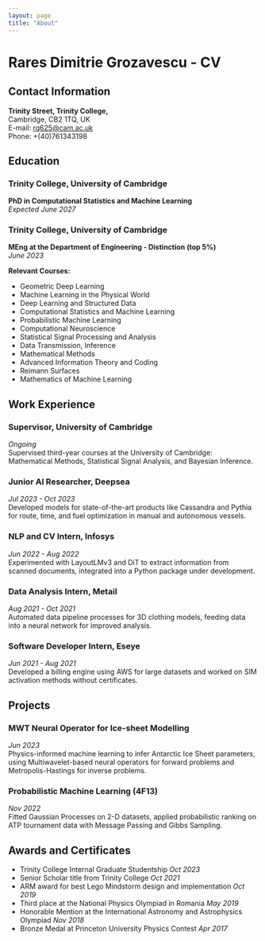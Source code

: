 ```yaml
---
layout: page
title: "About"
---
```


# Rares Dimitrie Grozavescu - CV

## Contact Information
**Trinity Street, Trinity College,**  
Cambridge, CB2 1TQ, UK  
E-mail: [rg625@cam.ac.uk](mailto:rg625@cam.ac.uk)  
Phone: +(40)761343198

## Education
### Trinity College, University of Cambridge
**PhD in Computational Statistics and Machine Learning**  
_Expected June 2027_

### Trinity College, University of Cambridge
**MEng at the Department of Engineering - Distinction (top 5%)**  
_June 2023_

**Relevant Courses:**
- Geometric Deep Learning
- Machine Learning in the Physical World
- Deep Learning and Structured Data
- Computational Statistics and Machine Learning
- Probabilistic Machine Learning
- Computational Neuroscience
- Statistical Signal Processing and Analysis
- Data Transmission, Inference
- Mathematical Methods
- Advanced Information Theory and Coding
- Reimann Surfaces
- Mathematics of Machine Learning

## Work Experience
### Supervisor, University of Cambridge
_Ongoing_  
Supervised third-year courses at the University of Cambridge: Mathematical Methods, Statistical Signal Analysis, and Bayesian Inference.

### Junior AI Researcher, Deepsea
_Jul 2023 - Oct 2023_  
Developed models for state-of-the-art products like Cassandra and Pythia for route, time, and fuel optimization in manual and autonomous vessels.

### NLP and CV Intern, Infosys
_Jun 2022 - Aug 2022_  
Experimented with LayoutLMv3 and DiT to extract information from scanned documents, integrated into a Python package under development.

### Data Analysis Intern, Metail
_Aug 2021 - Oct 2021_  
Automated data pipeline processes for 3D clothing models, feeding data into a neural network for improved analysis.

### Software Developer Intern, Eseye
_Jun 2021 - Aug 2021_  
Developed a billing engine using AWS for large datasets and worked on SIM activation methods without certificates.

## Projects
### MWT Neural Operator for Ice-sheet Modelling
_Jun 2023_  
Physics-informed machine learning to infer Antarctic Ice Sheet parameters, using Multiwavelet-based neural operators for forward problems and Metropolis-Hastings for inverse problems.

### Probabilistic Machine Learning (4F13)
_Nov 2022_  
Fitted Gaussian Processes on 2-D datasets, applied probabilistic ranking on ATP tournament data with Message Passing and Gibbs Sampling.

## Awards and Certificates
- Trinity College Internal Graduate Studentship _Oct 2023_
- Senior Scholar title from Trinity College _Oct 2021_
- ARM award for best Lego Mindstorm design and implementation _Oct 2019_
- Third place at the National Physics Olympiad in Romania _May 2019_
- Honorable Mention at the International Astronomy and Astrophysics Olympiad _Nov 2018_
- Bronze Medal at Princeton University Physics Contest _Apr 2017_
